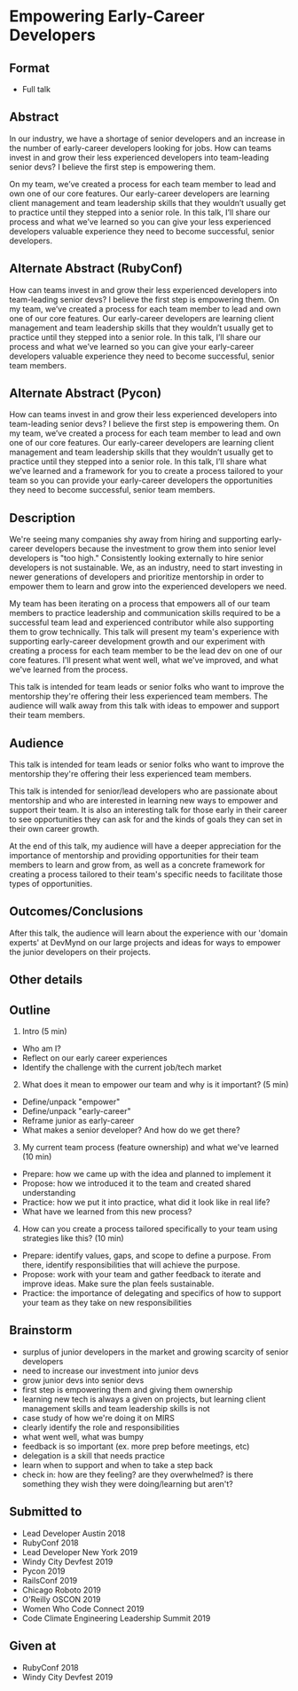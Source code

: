 # Empowering Early-Career Developers

## Format

* Full talk

## Abstract
In our industry, we have a shortage of senior developers and an increase in the number of early-career developers looking for jobs. How can teams invest in and grow their less experienced developers into team-leading senior devs? I believe the first step is empowering them. 

On my team, we’ve created a process for each team member to lead and own one of our core features. Our early-career developers are learning client management and team leadership skills that they wouldn’t usually get to practice until they stepped into a senior role. In this talk, I’ll share our process and what we’ve learned so you can give your less experienced developers valuable experience they need to become successful, senior developers.

## Alternate Abstract (RubyConf)
How can teams invest in and grow their less experienced developers into team-leading senior devs? I believe the first step is empowering them. On my team, we’ve created a process for each team member to lead and own one of our core features. Our early-career developers are learning client management and team leadership skills that they wouldn’t usually get to practice until they stepped into a senior role. In this talk, I’ll share our process and what we’ve learned so you can give your early-career developers valuable experience they need to become successful, senior team members.

## Alternate Abstract (Pycon)
How can teams invest in and grow their less experienced developers into team-leading senior devs? I believe the first step is empowering them. On my team, we’ve created a process for each team member to lead and own one of our core features. Our early-career developers are learning client management and team leadership skills that they wouldn’t usually get to practice until they stepped into a senior role. In this talk, I’ll share what we’ve learned and a framework for you to create a process tailored to your team so you can provide your early-career developers the opportunities they need to become successful, senior team members.  

## Description
We're seeing many companies shy away from hiring and supporting early-career developers because the investment to grow them into senior level developers is "too high." Consistently looking externally to hire senior developers is not sustainable. We, as an industry, need to start investing in newer generations of developers and prioritize mentorship in order to empower them to learn and grow into the experienced developers we need.

My team has been iterating on a process that empowers all of our team members to practice leadership and communication skills required to be a successful team lead and experienced contributor while also supporting them to grow technically.  This talk will present my team's experience with supporting early-career development growth and our experiment with creating a process for each team member to be the lead dev on one of our core features. I'll present what went well, what we've improved, and what we've learned from the process.

This talk is intended for team leads or senior folks who want to improve the mentorship they're offering their less experienced team members. The audience will walk away from this talk with ideas to empower and support their team members.

## Audience

This talk is intended for team leads or senior folks who want to improve the mentorship they're offering their less experienced team members. 

This talk is intended for senior/lead developers who are passionate about mentorship and who are interested in learning new ways to empower and support their team. It is also an interesting talk for those early in their career to see opportunities they can ask for and the kinds of goals they can set in their own career growth.

At the end of this talk, my audience will have a deeper appreciation for the importance of mentorship and providing opportunities for their team members to learn and grow from, as well as a concrete framework for creating a process tailored to their team's specific needs to facilitate those types of opportunities. 

## Outcomes/Conclusions
After this talk, the audience will learn about the experience with our 'domain experts' at DevMynd on our large projects and ideas for ways to empower the junior developers on their projects.


## Other details

## Outline
1. Intro (5 min)
  - Who am I?
  - Reflect on our early career experiences
  - Identify the challenge with the current job/tech market
2. What does it mean to empower our team and why is it important? (5 min)
  - Define/unpack "empower"
  - Define/unpack "early-career"
  - Reframe junior as early-career
  - What makes a senior developer? And how do we get there?
3. My current team process (feature ownership) and what we've learned (10 min)
  - Prepare: how we came up with the idea and planned to implement it
  - Propose: how we introduced it to the team and created shared understanding
  - Practice: how we put it into practice, what did it look like in real life?
  - What have we learned from this new process?
4. How can you create a process tailored specifically to your team using strategies like this? (10 min)
  - Prepare: identify values, gaps, and scope to define a purpose. From there, identify responsibilities that will achieve the purpose.
  - Propose: work with your team and gather feedback to iterate and improve ideas. Make sure the plan feels sustainable.
  - Practice: the importance of delegating and specifics of how to support your team as they take on new responsibilities

## Brainstorm
- surplus of junior developers in the market and growing scarcity of senior developers
- need to increase our investment into junior devs
- grow junior devs into senior devs
- first step is empowering them and giving them ownership
- learning new tech is always a given on projects, but learning client management skills and team leadership skills is not
- case study of how we're doing it on MIRS
- clearly identify the role and responsibilities
- what went well, what was bumpy
- feedback is so important (ex. more prep before meetings, etc)
- delegation is a skill that needs practice
- learn when to support and when to take a step back
- check in: how are they feeling? are they overwhelmed? is there something they wish they were doing/learning but aren't?

## Submitted to
- Lead Developer Austin 2018
- RubyConf 2018
- Lead Developer New York 2019
- Windy City Devfest 2019
- Pycon 2019
- RailsConf 2019
- Chicago Roboto 2019
- O'Reilly OSCON 2019
- Women Who Code Connect 2019
- Code Climate Engineering Leadership Summit 2019

## Given at
- RubyConf 2018
- Windy City Devfest 2019
